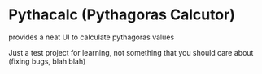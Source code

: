 # Pythacalc (Pythagoras Calcutor)
provides a neat UI to calculate pythagoras values

Just a test project for learning, not something that you should care about (fixing bugs, blah blah)

